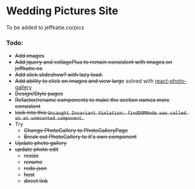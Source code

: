 # Wedding Pictures Site

To be added to jeffkatie.co/pics

### Todo:

* ~~Add images~~
* ~~Add jquery and collagePlus to remain consistent with images on jeffkatie.co~~
* ~~Add slick slideshow? with lazy load.~~
* ~~Add ability to click on images and view large~~ solved with [react-photo-gallery](https://github.com/neptunian/react-photo-gallery)
* ~~Design/Style pages~~
* ~~Refactor/rename components to make the section names more consistent~~
* ~~look into this `Uncaught Invariant Violation: findDOMNode was called on an unmounted component.`~~
* Try
  * ~~Change PhotoGallery to PhotoGalleryPage~~
  * ~~Break out PhotoGallery to it's own component~~
* ~~Update photo gallery~~
* ~~update photo edit~~
  * ~~resize~~
  * ~~rename~~
  * ~~redo json~~
  * ~~host~~
  * ~~direct link~~
